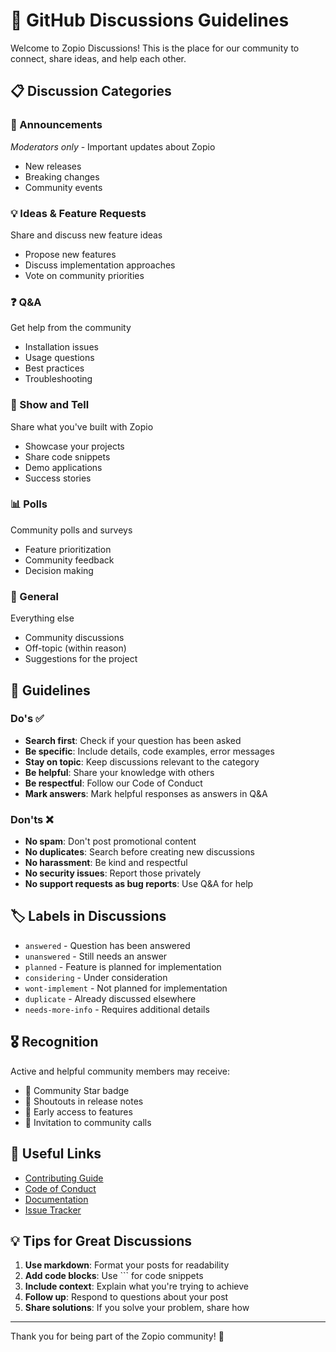 # 💬 GitHub Discussions Guidelines

Welcome to Zopio Discussions! This is the place for our community to connect, share ideas, and help each other.

## 📋 Discussion Categories

### 📢 Announcements

*Moderators only* - Important updates about Zopio

- New releases
- Breaking changes
- Community events

### 💡 Ideas & Feature Requests

Share and discuss new feature ideas

- Propose new features
- Discuss implementation approaches
- Vote on community priorities

### ❓ Q&A

Get help from the community

- Installation issues
- Usage questions
- Best practices
- Troubleshooting

### 🎯 Show and Tell

Share what you've built with Zopio

- Showcase your projects
- Share code snippets
- Demo applications
- Success stories

### 📊 Polls

Community polls and surveys

- Feature prioritization
- Community feedback
- Decision making

### 🤝 General

Everything else

- Community discussions
- Off-topic (within reason)
- Suggestions for the project

## 🎯 Guidelines

### Do's ✅

- **Search first**: Check if your question has been asked
- **Be specific**: Include details, code examples, error messages
- **Stay on topic**: Keep discussions relevant to the category
- **Be helpful**: Share your knowledge with others
- **Be respectful**: Follow our Code of Conduct
- **Mark answers**: Mark helpful responses as answers in Q&A

### Don'ts ❌

- **No spam**: Don't post promotional content
- **No duplicates**: Search before creating new discussions
- **No harassment**: Be kind and respectful
- **No security issues**: Report those privately
- **No support requests as bug reports**: Use Q&A for help

## 🏷️ Labels in Discussions

- `answered` - Question has been answered
- `unanswered` - Still needs an answer
- `planned` - Feature is planned for implementation
- `considering` - Under consideration
- `wont-implement` - Not planned for implementation
- `duplicate` - Already discussed elsewhere
- `needs-more-info` - Requires additional details

## 🎖️ Recognition

Active and helpful community members may receive:

- 🌟 Community Star badge
- 📣 Shoutouts in release notes
- 🎯 Early access to features
- 🤝 Invitation to community calls

## 🔗 Useful Links

- [Contributing Guide](/.github/CONTRIBUTING.md)
- [Code of Conduct](/.github/CODE_OF_CONDUCT.md)
- [Documentation](https://docs.zopio.dev)
- [Issue Tracker](https://github.com/zopiolabs/zopio/issues)

## 💡 Tips for Great Discussions

1. **Use markdown**: Format your posts for readability
2. **Add code blocks**: Use ``` for code snippets
3. **Include context**: Explain what you're trying to achieve
4. **Follow up**: Respond to questions about your post
5. **Share solutions**: If you solve your problem, share how

---

Thank you for being part of the Zopio community! 🚀
